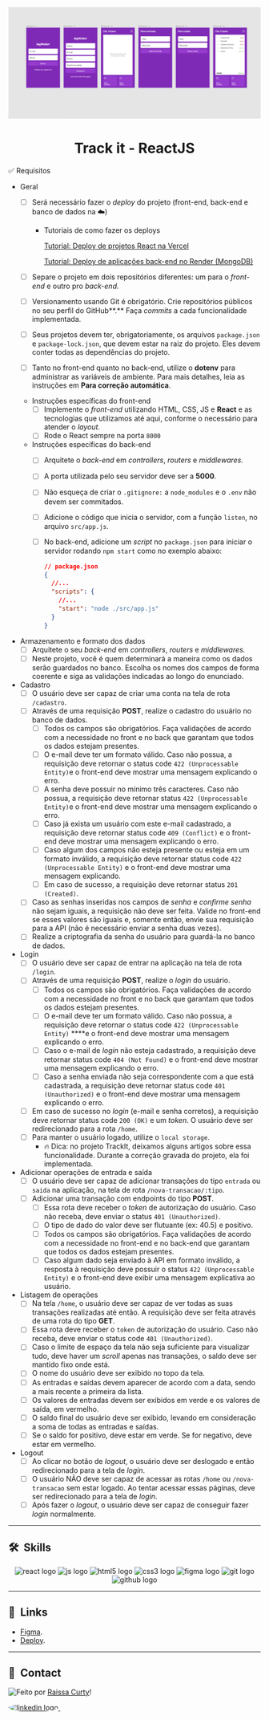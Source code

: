 ![Imagem 1](./layout-projeto.png "Imagem 1")

<h1 align="center">Track it - ReactJS </h1>

✅ Requisitos

- Geral
    - [ ]  Será necessário fazer o *deploy* do projeto (front-end, back-end e banco de dados na ☁️)
        - Tutoriais de como fazer os deploys
            
            [Tutorial: Deploy de projetos React na Vercel](https://www.notion.so/Tutorial-Deploy-de-projetos-React-na-Vercel-62fa866558034c73b31f89a0e4a3c697)
            
            [Tutorial: Deploy de aplicações back-end no Render (MongoDB)](https://www.notion.so/Tutorial-Deploy-de-aplica-es-back-end-no-Render-MongoDB-d062570799fa49fc82060865a7b73f8c)
            
    - [ ]  Separe o projeto em dois repositórios diferentes: um para o *front-end* e outro pro *back-end.*
    - [ ]  Versionamento usando Git é obrigatório. Crie repositórios públicos no seu perfil do GitHub**.** Faça *commits* a cada funcionalidade implementada.
    - [ ]  Seus projetos devem ter, obrigatoriamente, os arquivos `package.json` e `package-lock.json`, que devem estar na raiz do projeto. Eles devem conter todas as dependências do projeto.
    - [ ]  Tanto no front-end quanto no back-end, utilize o **dotenv** para administrar as variáveis de ambiente. Para mais detalhes, leia as instruções em **Para correção automática**.
    - Instruções específicas do front-end
        - [ ]  Implemente o *front-end* utilizando HTML, CSS, JS e **React** e as tecnologias que utilizamos até aqui, conforme o necessário para atender o *layout*.
        - [ ]  Rode o React sempre na porta `8000`
    - Instruções específicas do back-end
        - [ ]  Arquitete o *back-end* em *controllers*, *routers* e *middlewares.*
        - [ ]  A porta utilizada pelo seu servidor deve ser a **5000**.
        - [ ]  Não esqueça de criar o `.gitignore:` a `node_modules` e o `.env` não devem ser commitados.
        - [ ]  Adicione o código que inicia o servidor, com a função `listen`, no arquivo `src/app.js`.
        - [ ]  No back-end, adicione um *script* no `package.json` para iniciar o servidor rodando `npm start` como no exemplo abaixo:
            
            ```json
            // package.json
            {
              //...
              "scripts": {
                //...
                "start": "node ./src/app.js"
              }
            }
            ```
            
- Armazenamento e formato dos dados
    - [ ]  Arquitete o seu *back-end* em *controllers*, *routers* e *middlewares.*
    - [ ]  Neste projeto, você é quem determinará a maneira como os dados serão guardados no banco. Escolha os nomes dos campos de forma coerente e siga as validações indicadas ao longo do enunciado.
- Cadastro
    - [ ]  O usuário deve ser capaz de criar uma conta na tela de rota `/cadastro`.
    - [ ]  Através de uma requisição **POST**, realize o cadastro do usuário no banco de dados.
        - [ ]  Todos os campos são obrigatórios. Faça validações de acordo com a necessidade no front e no back que garantam que todos os dados estejam presentes.
        - [ ]  O e-mail deve ter um formato válido. Caso não possua, a requisição deve retornar o status code `422 (Unprocessable Entity)`e o front-end deve mostrar uma mensagem explicando o erro.
        - [ ]  A senha deve possuir no mínimo três caracteres. Caso não possua, a requisição deve retornar status `422 (Unprocessable Entity)`e o front-end deve mostrar uma mensagem explicando o erro.
        - [ ]  Caso já exista um usuário com este e-mail cadastrado, a requisição deve retornar status code `409 (Conflict)` e o front-end deve mostrar uma mensagem explicando o erro.
        - [ ]  Caso algum dos campos não esteja presente ou esteja em um formato inválido, a requisição deve retornar status code `422 (Unprocessable Entity)` e o front-end deve mostrar uma mensagem explicando.
        - [ ]  Em caso de sucesso, a requisição deve retornar status `201 (Created)`.
    - [ ]  Caso as senhas inseridas nos campos de *senha* e *confirme senha* não sejam iguais, a requisição não deve ser feita. Valide no front-end se esses valores são iguais e, somente então, envie sua requisição para a API (não é necessário enviar a senha duas vezes).
    - [ ]  Realize a criptografia da senha do usuário para guardá-la no banco de dados.
- Login
    - [ ]  O usuário deve ser capaz de entrar na aplicação na tela de rota `/login`.
    - [ ]  Através de uma requisição **POST**, realize o *login* do usuário.
        - [ ]  Todos os campos são obrigatórios. Faça validações de acordo com a necessidade no front e no back que garantam que todos os dados estejam presentes.
        - [ ]  O e-mail deve ter um formato válido. Caso não possua, a requisição deve retornar o status code `422 (Unprocessable Entity)` ****e o front-end deve mostrar uma mensagem explicando o erro.
        - [ ]  Caso o e-mail de *login* não esteja cadastrado, a requisição deve retornar status code `404 (Not Found)` e o front-end deve mostrar uma mensagem explicando o erro.
        - [ ]  Caso a senha enviada não seja correspondente com a que está cadastrada, a requisição deve retornar status code `401 (Unauthorized)` e o front-end deve mostrar uma mensagem explicando o erro.
    - [ ]  Em caso de sucesso no *login* (e-mail e senha corretos), a requisição deve retornar status code `200 (OK)` e um *token*. O usuário deve ser redirecionado para a rota `/home`.
    - [ ]  Para manter o usuário logado, utilize o `local storage`.
        - 🔥 Dica: no projeto TrackIt, deixamos alguns artigos sobre essa funcionalidade. Durante a correção gravada do projeto, ela foi implementada.
- Adicionar operações de entrada e saída
    - [ ]  O usuário deve ser capaz de adicionar transações do tipo `entrada` ou `saida` na aplicação, na tela de rota `/nova-transacao/:tipo`.
    - [ ]  Adicionar uma transação com endpoints do tipo **POST**.
        - [ ]  Essa rota deve receber o *token* de autorização do usuário. Caso não receba, deve enviar o status `401 (Unauthorized)`.
        - [ ]  O tipo de dado do valor deve ser flutuante (ex: 40.5) e positivo.
        - [ ]  Todos os campos são obrigatórios. Faça validações de acordo com a necessidade no front-end e no back-end que garantam que todos os dados estejam presentes.
        - [ ]  Caso algum dado seja enviado à API em formato inválido, a resposta à requisição deve possuir o status `422 (Unprocessable Entity)` e o front-end deve exibir uma mensagem explicativa ao usuário.
- Listagem de operações
    - [ ]  Na tela `/home`, o usuário deve ser capaz de ver todas as suas transações realizadas até então.  A requisição deve ser feita através de uma rota do tipo **GET**.
    - [ ]  Essa rota deve receber o `token` de autorização do usuário. Caso não receba, deve enviar o status code `401 (Unauthorized)`.
    - [ ]  Caso o limite de espaço da tela não seja suficiente para visualizar tudo, deve haver um *scroll* apenas nas transações, o saldo deve ser mantido fixo onde está.
    - [ ]  O nome do usuário deve ser exibido no topo da tela.
    - [ ]  As entradas e saídas devem aparecer de acordo com a data, sendo a mais recente a primeira da lista.
    - [ ]  Os valores de entradas devem ser exibidos em verde e os valores de saída, em vermelho.
    - [ ]  O saldo final do usuário deve ser exibido, levando em consideração a soma de todas as entradas e saídas.
    - [ ]  Se o saldo for positivo, deve estar em verde. Se for negativo, deve estar em vermelho.
- Logout
    - [ ]  Ao clicar no botão de *logout*, o usuário deve ser deslogado e então redirecionado para a tela de *login*.
    - [ ]  O usuário NÃO deve ser capaz de acessar as rotas `/home` ou `/nova-transacao` sem estar logado. Ao tentar acessar essas páginas, deve ser redirecionado para a tela de *login*.
    - [ ]  Após fazer o *logout*, o usuário deve ser capaz de conseguir fazer *login* normalmente.

<hr/>

## 🛠 &nbsp;Skills
<div align="center">
  <img src="https://cdn.jsdelivr.net/gh/devicons/devicon/icons/react/react-original.svg" height="40" width="52" alt="react logo"  />
  <img src="https://cdn.jsdelivr.net/gh/devicons/devicon/icons/javascript/javascript-original.svg" height="40" width="52" alt="js logo"  />
  <img src="https://cdn.jsdelivr.net/gh/devicons/devicon/icons/html5/html5-original.svg" height="40" width="52" alt="html5 logo"  />
  <img src="https://cdn.jsdelivr.net/gh/devicons/devicon/icons/css3/css3-original.svg" height="40" width="52" alt="css3 logo"  />
  <img src="https://cdn.jsdelivr.net/gh/devicons/devicon/icons/figma/figma-original.svg" height="40" width="52" alt="figma logo"   />        
  <img src="https://cdn.jsdelivr.net/gh/devicons/devicon/icons/git/git-original.svg" height="40" width="52" alt="git logo"  />
  <img src="https://cdn.jsdelivr.net/gh/devicons/devicon/icons/github/github-original.svg" height="40" width="52" alt="github logo" />                                   
</div>
<hr/>

## 🚀 &nbsp;Links

- [Figma](...).<br/>
- [Deploy](...).<br/>

<hr/>

## 💬 &nbsp;Contact
<img align="left" src="https://avatars.githubusercontent.com/curtyraissa?size=100">

Feito por [Raissa Curty](https://github.com/curtyraissa)!

<a href="https://www.linkedin.com/in/raissa-curty/" target="_blank">
    <img style="border-radius:50%;" src="https://raw.githubusercontent.com/maurodesouza/profile-readme-generator/master/src/assets/icons/social/linkedin/default.svg" width="52" height="40" alt="linkedin logo"  />
  </a>&nbsp;